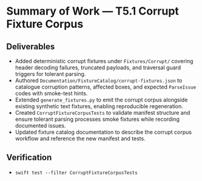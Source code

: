 # Summary of Work — T5.1 Corrupt Fixture Corpus

## Deliverables
- Added deterministic corrupt fixtures under `Fixtures/Corrupt/` covering header decoding failures, truncated payloads, and traversal guard triggers for tolerant parsing.
- Authored `Documentation/FixtureCatalog/corrupt-fixtures.json` to catalogue corruption patterns, affected boxes, and expected `ParseIssue` codes with smoke-test hints.
- Extended `generate_fixtures.py` to emit the corrupt corpus alongside existing synthetic text fixtures, enabling reproducible regeneration.
- Created `CorruptFixtureCorpusTests` to validate manifest structure and ensure tolerant parsing processes smoke fixtures while recording documented issues.
- Updated fixture catalog documentation to describe the corrupt corpus workflow and reference the new manifest and tests.

## Verification
- `swift test --filter CorruptFixtureCorpusTests`
